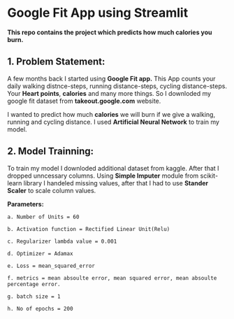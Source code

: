 # Google Fit App using **Streamlit**

**This repo contains the project which predicts how much calories you burn.**

## 1. Problem Statement: 
A few months back I started using **Google Fit app.** This App counts your daily walking distnce-steps, running distance-steps, cycling distance-steps.
Your **Heart points**, **calories** and many more things. So I downloded my google fit dataset from **takeout.google.com** website.

I wanted to predict how much **calories** we will burn if we give a walking, running and cycling distance.
I used **Artificial Neural Network** to train my model.

## 2. Model Trainning:
To train my model I downloded additional dataset from kaggle. After that I dropped unncessary columns. 
Using **Simple Imputer** module from scikit-learn library I handeled missing values, after that I had to use **Stander Scaler** to scale column values.

**Parameters:**

    a. Number of Units = 60
  
    b. Activation function = Rectified Linear Unit(Relu)
    
    c. Regularizer lambda value = 0.001
    
    d. Optimizer = Adamax
    
    e. Loss = mean_squared_error
    
    f. metrics = mean absoulte error, mean squared error, mean absoulte percentage error.
    
    g. batch size = 1
    
    h. No of epochs = 200
    
   
